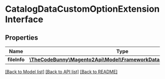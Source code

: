 # CatalogDataCustomOptionExtensionInterface

## Properties
Name | Type | Description | Notes
------------ | ------------- | ------------- | -------------
**fileInfo** | [**\TheCodeBunny\Magento2Api\Model\FrameworkDataImageContentInterface**](FrameworkDataImageContentInterface.md) |  | [optional] 

[[Back to Model list]](../README.md#documentation-for-models) [[Back to API list]](../README.md#documentation-for-api-endpoints) [[Back to README]](../README.md)


